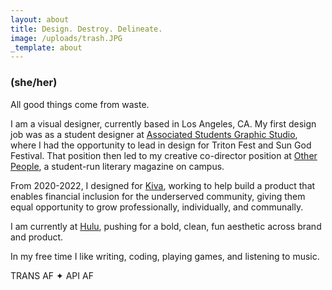 ```yaml
---
layout: about
title: Design. Destroy. Delineate.
image: /uploads/trash.JPG
_template: about
---
```







### (she/her)

All good things come from waste.

I am a visual designer, currently based in Los Angeles, CA. My first design job was as a student designer at [Associated Students Graphic Studio](https://asgraphicstudio.ucsd.edu "AS Graphic Studio"), where I had the opportunity to lead in design for Triton Fest and Sun God Festival. That position then led to my creative co-director position at [Other People](https://otherpeoplesd.com "Other People"), a student-run literary magazine on campus.

From 2020-2022, I designed for [Kiva](Kiva.org "https://kiva.org"), working to help build a product that enables financial inclusion for the underserved community, giving them equal opportunity to grow professionally, individually, and communally.

I am currently at [Hulu](https://hulu.com "Hulu"), pushing for a bold, clean, fun aesthetic across brand and product.

In my free time I like writing, coding, playing games, and listening to music.

TRANS AF ✦ API AF
